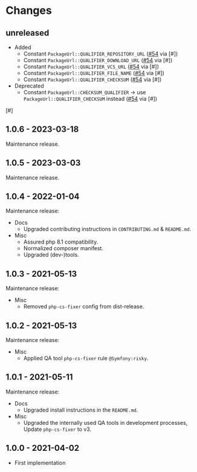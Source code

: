 # Changes

## unreleased

* Added
  * Constant `PackageUrl::QUALIFIER_REPOSITORY_URL` ([#54] via [#])
  * Constant `PackageUrl::QUALIFIER_DOWNLOAD_URL` ([#54] via [#])
  * Constant `PackageUrl::QUALIFIER_VCS_URL` ([#54] via [#])
  * Constant `PackageUrl::QUALIFIER_FILE_NAME` ([#54] via [#])
  * Constant `PackageUrl::QUALIFIER_CHECKSUM` ([#54] via [#])
* Deprecated
  * Constant `PackageUrl::CHECKSUM_QUALIFIER` -> use `PackageUrl::QUALIFIER_CHECKSUM` instead ([#54] via [#])

[#54]: https://github.com/package-url/packageurl-php/issues/54
[#]

## 1.0.6 - 2023-03-18

Maintenance release.

## 1.0.5 - 2023-03-03

Maintenance release.

## 1.0.4 - 2022-01-04

Maintenance release:

* Docs
  * Upgraded contributing instructions in `CONTRIBUTING.md` & `README.md`.
* Misc
  * Assured php 8.1 compatibility.
  * Normalized composer manifest. 
  * Upgraded (dev-)tools. 

## 1.0.3 - 2021-05-13

Maintenance release:

* Misc
  * Removed `php-cs-fixer` config from dist-release.

## 1.0.2 - 2021-05-13

Maintenance release:

* Misc
  * Applied QA tool `php-cs-fixer` rule `@Symfony:risky`.

## 1.0.1 - 2021-05-11

Maintenance release:

* Docs
  * Upgraded install instructions in the `README.md`.
* Misc
  * Upgraded the internally used QA tools in development processes,  
    Update `php-cs-fixer` to v3.

## 1.0.0 - 2021-04-02

* First implementation
